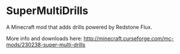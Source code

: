 # SuperMultiDrills
A Minecraft mod that adds drills powered by Redstone Flux.

More info and downloads here: http://minecraft.curseforge.com/mc-mods/230238-super-multi-drills
